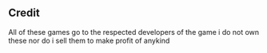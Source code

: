 ## Credit

All of these games go to the respected developers of the game i do not own these nor do i sell them to make profit of anykind

